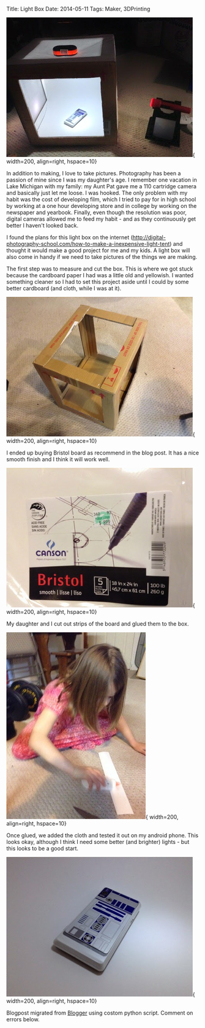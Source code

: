 Title: Light Box
Date: 2014-05-11
Tags: Maker, 3DPrinting


![Light Box](../images/small_Light4.jpeg){ width=200, align=right, hspace=10}

In addition to making, I love to take pictures. Photography has been a passion
of mine since I was my daughter's age. I remember one vacation in Lake
Michigan with my family: my Aunt Pat gave me a 110 cartridge camera and
basically just let me loose. I was hooked. The only problem with my habit was
the cost of developing film, which I tried to pay for in high school by
working at a one hour developing store and in college by working on the
newspaper and yearbook. Finally, even though the resolution was poor, digital
cameras allowed me to feed my habit - and as they continuously get better I
haven't looked back.  

I found the plans for this light box on the internet (<http://digital-photography-school.com/how-to-make-a-inexpensive-light-tent>) and thought it
would make a good project for me and my kids. A light box will also come in
handy if we need to take pictures of the things we are making.  

The first step was to measure and cut the box. This is where we got stuck
because the cardboard paper I had was a little old and yellowish. I wanted
something cleaner so I had to set this project aside until I could by some
better cardboard (and cloth, while I was at it).  

[![](../images/small_LIght1.jpeg)](../images/small_LIght1.jpeg){ width=200, align=right, hspace=10}


I ended up buying Bristol board as recommend in the blog post. It has a nice
smooth finish and I think it will work well.  

[![](../images/small_Light2.jpeg)](../images/small_Light2.jpeg){ width=200, align=right, hspace=10}


My daughter and I cut out strips of the board and glued them to the box.  


[![](../images/small_Light3.jpeg)](../images/small_Light3.jpeg){ width=200, align=right, hspace=10}


Once glued, we added the cloth and tested it out on my android phone.  This looks okay, although I think I need some better (and brighter) lights -
but this looks to be a good start.  

[![](../images/small_Light5.jpeg)](../images/small_Light5.jpeg){ width=200, align=right, hspace=10}



Blogpost migrated from [Blogger](https://apprenticemaker.blogspot.com/2014/05/light-box.html) using costom python script. Comment on errors below.
